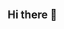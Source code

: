 ## Hi there 👋

<!--
**YiTaeYoung/YiTaeYoung** is a ✨ _special_ ✨ repository because its `README.md` (this file) appears on your GitHub profile.

Here are some ideas to get you started:

